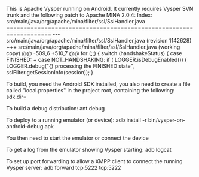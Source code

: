 This is Apache Vysper running on Android. It currently requires Vysper SVN trunk and the following patch to Apache MINA 2.0.4:
    Index: src/main/java/org/apache/mina/filter/ssl/SslHandler.java 
    =================================================================== 
    --- src/main/java/org/apache/mina/filter/ssl/SslHandler.java	(revision 1142628) 
    +++ src/main/java/org/apache/mina/filter/ssl/SslHandler.java	(working copy) 
    @@ -509,6 +510,7 @@ 
             for (;;) { 
                 switch (handshakeStatus) { 
                     case FINISHED: 
    + case NOT_HANDSHAKING: 
                         if ( LOGGER.isDebugEnabled()) { 
                             LOGGER.debug("{} processing the FINISHED state", sslFilter.getSessionInfo(session)); 
                         } 
                      
To build, you need the Android SDK installed, you also need to create a file called "local.properties" in the project root, containing the following:
    sdk.dir=<path to your Android SDK installation>

To build a debug distribution:
    ant debug

To deploy to a running emulator (or device):
    adb install -r bin/vysper-on-android-debug.apk

You then need to start the emulator or connect the device 

To get a log from the emulator showing Vysper starting:
    adb logcat

To set up port forwarding to allow a XMPP client to connect the running Vysper server:
    adb forward tcp:5222 tcp:5222